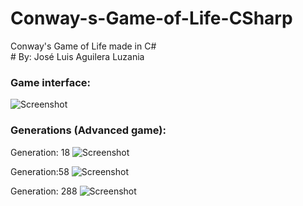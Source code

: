 # Conway-s-Game-of-Life-CSharp
Conway's Game of Life made in C#
<br> # By: José Luis Aguilera Luzania


### Game interface:
![Screenshot](https://github.com/JoseLuis-AL/Conway-s-Game-of-Life-CSharp/blob/master/Imagenes/Interfaz.png)

### Generations (Advanced game):
Generation: 18
![Screenshot](https://github.com/JoseLuis-AL/Conway-s-Game-of-Life-CSharp/blob/master/Imagenes/Generation18.png)

Generation:58
![Screenshot](https://github.com/JoseLuis-AL/Conway-s-Game-of-Life-CSharp/blob/master/Imagenes/Generation58.PNG)

Generation: 288
![Screenshot](https://github.com/JoseLuis-AL/Conway-s-Game-of-Life-CSharp/blob/master/Imagenes/Generation288.PNG)
